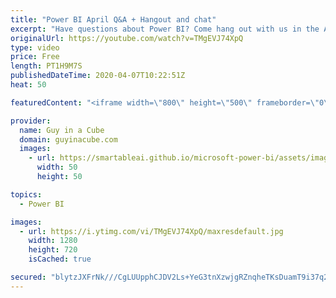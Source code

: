 ```yaml
---
title: "Power BI April Q&A + Hangout and chat"
excerpt: "Have questions about Power BI? Come hang out with us in the April edition of our monthly LIVE question and answer hangout.  ******************* LET'S CONNECT! *******************  -- http://twitter.com/guyinacube -- http://twitter.com/awsaxton -- http://twitter.com/patrickdba -- http://www.facebook.com/guyinacube"
originalUrl: https://youtube.com/watch?v=TMgEVJ74XpQ
type: video
price: Free
length: PT1H9M7S
publishedDateTime: 2020-04-07T10:22:51Z
heat: 50

featuredContent: "<iframe width=\"800\" height=\"500\" frameborder=\"0\" src=\"https://www.youtube.com/embed/TMgEVJ74XpQ\" allow=\"accelerometer; autoplay; encrypted-media; gyroscope; picture-in-picture\" allowfullscreen></iframe>"

provider:
  name: Guy in a Cube
  domain: guyinacube.com
  images:
    - url: https://smartableai.github.io/microsoft-power-bi/assets/images/organizations/guyinacube.com-50x50.jpg
      width: 50
      height: 50

topics:
  - Power BI

images:
  - url: https://i.ytimg.com/vi/TMgEVJ74XpQ/maxresdefault.jpg
    width: 1280
    height: 720
    isCached: true

secured: "blytzJXFrNk///CgLUUpphCJDV2Ls+YeG3tnXzwjgRZnqheTKsDuamT9i37q202OgGqRlYgG4hh3kBDsgPKqVYNDwXkQWKANah2xsRR+b/7RZMhIpM3fWSX6lw/8QaBGaXGYBXsuM54FU1bqCtVkGqp7jN0rM45r8cl3EvD8PvsX2zMXX9X21S7yyspQZK7dmP3zBJdqRNeHEvmDZNqiDWlQWAy5ku9Yf3gzcbXBhX0QhpKhWN/D2B7sKjQe1o2dBkin2JpdbkqENXt54Q1rXhBOJkUoQwTUy+x6XVMiBGqehBHMufp6rTstgPG5Apykvrujo3/1Gy0ilOiVOJp0CSLEZWMtExSLVeq/M9cyJcTrDZ5QxIvyd/jVcv6fhOeniV55E+WkBsOePoCNBALuUjqY04THJ+jpHqFZHrsclS0=;wFvH7yZPzHTR5yMPj9oL/A=="
---
```


